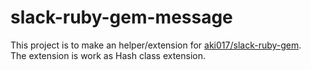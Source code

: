 # slack-ruby-gem-message

This project is to make an helper/extension for [aki017/slack-ruby-gem](https://github.com/aki017/slack-ruby-gem).  
The extension is work as Hash class extension.
